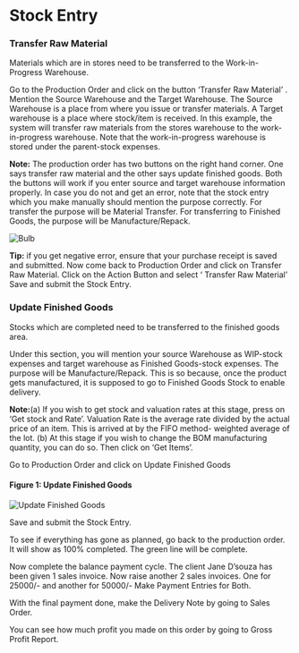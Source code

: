 # Stock Entry

### Transfer Raw Material 

Materials which are in stores need to be transferred to the Work-in-Progress Warehouse.

Go to the Production Order and  click on the button ‘Transfer Raw Material’ . Mention the Source Warehouse and the Target Warehouse. The Source Warehouse is a place from where you issue or transfer materials. A Target warehouse is a place where stock/item is received. In this example, the system will  transfer raw materials from the stores warehouse to the work-in-progress warehouse. Note that the work-in-progress warehouse is stored under the parent-stock expenses.

__Note:__ The production order has two buttons on the right hand corner. One says transfer raw material and the other says update finished goods. Both the buttons will work if  you enter source and target warehouse information properly. In case you do not and get an error, note that the stock entry which you make manually should mention the purpose correctly. For transfer the purpose will be Material Transfer. For transferring to Finished Goods, the purpose will be Manufacture/Repack.


![Bulb](/assets/frappe_io/images/erpnext/bulb.jpg)

__Tip:__ if you get negative error, ensure that your purchase receipt is saved and submitted. Now come back to Production Order and click on Transfer Raw Material. Click on the Action Button and select ‘ Transfer Raw Material’ Save and submit the Stock Entry.

### Update Finished Goods

Stocks which are completed need to be transferred to the finished goods area. 

Under this section, you will mention your source Warehouse as WIP-stock expenses and target warehouse as Finished Goods-stock expenses. The purpose will be Manufacture/Repack. This is so because, once the product gets manufactured, it is supposed to go to Finished Goods Stock to enable delivery.

__Note:__(a) If you wish to get stock and valuation rates at this stage, press on ‘Get stock and Rate’. Valuation Rate is the average rate divided by the actual price of an item. This is arrived at by the FIFO method- weighted average of the lot.
(b) At this stage if you wish to change the BOM manufacturing quantity, you can do so. Then click on ‘Get Items’.

Go to Production Order and click on Update Finished Goods

#### Figure 1: Update Finished Goods

![Update Finished Goods](/assets/frappe_io/images/erpnext/e-t-o-update-finished-g-childbed.png)

Save and submit the Stock Entry.

To see if everything has gone as planned, go back to the production order. It will show as 100% completed. The green line will be complete.

Now complete the balance payment cycle. The client Jane D’souza has been given 1 sales invoice. Now raise another 2  sales invoices. One for 25000/- and another for 50000/- Make Payment Entries for Both.

With the final payment done, make the Delivery Note by going to Sales Order.

You can see how much profit you made on this order by going to Gross Profit Report.